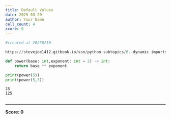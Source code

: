 ```yaml
---
title: Default Values
date: 2025-03-20
author: Your Name
cell_count: 4
score: 0
---
```


```python
#created at 20250210
```


```python
https://stevejoe1412.gitbook.io/ssn/python-subtopics/6.-dynamic-imports
```


```python
def power(base: int,exponent: int = 2) -> int:
    return base ** exponent

print(power(5))
print(power(5,3))
```

    25
    125



```python

```


---
**Score: 0**
